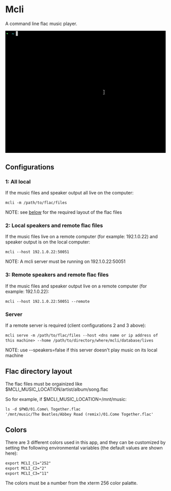 # Mcli
A command line flac music player.

<img src="./docs/mcli.gif"/>

## Configurations

### 1: All local
If the music files and speaker output all live on the computer:

```console
mcli -m /path/to/flac/files
```

NOTE: see [below](#flac-directory-layout) for the required layout of the flac files

### 2: Local speakers and remote flac files
If the music files live on a remote computer (for example: 192.1.0.22) and 
speaker output is on the local computer:

```console
mcli --host 192.1.0.22:50051
```

NOTE: A mcli server must be running on 192.1.0.22:50051

### 3: Remote speakers and remote flac files
If the music files and speaker output live on a remote computer (for example: 192.1.0.22):

```console
mcli --host 192.1.0.22:50051 --remote
```

### Server
If a remote server is required (client configurations 2 and 3 above):

```console
mcli serve -m /path/to/flac/files --host <dns name or ip address of this machine> --home /path/to/directory/where/mcli/database/lives
```

NOTE:  use --speakers=false if this server doesn't play music on its local machine

## Flac directory layout
The flac files must be orgainized like $MCLI_MUSIC_LOCATION/artist/album/song.flac

So for example, if $MCLI_MUSIC_LOCATION=/mnt/music:

```console
ls -d $PWD/01.Come\ Together.flac
'/mnt/music/The Beatles/Abbey Road (remix)/01.Come Together.flac'
```

## Colors
There are 3 different colors used in this app, and they can be customized by setting
the following environmental variables (the default values are shown here):

```console
export MCLI_C1="252"
export MCLI_C2="2"
export MCLI_C3="11"
```

The colors must be a number from the xterm 256 color palatte.
